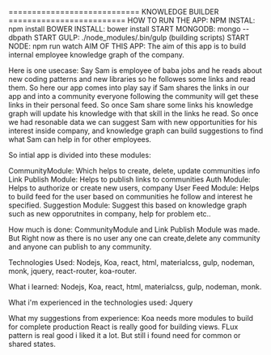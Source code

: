 ============================  KNOWLEDGE BUILDER =========================
HOW TO RUN THE APP:
NPM INSTAL:  npm install
BOWER INSTALL:  bower install
START MONGODB: mongo --dbpath <dbpath>
START GULP: ./node_modules/.bin/gulp (building scripts)
START NODE: npm run watch
AIM OF THIS APP:
  The aim of this app is to build internal employee knowledge graph of the company.

Here is one usecase:
Say Sam is employee of baba jobs and he reads about new coding patterns and new libraries so he followes some links and read them. So here our app comes into play say if Sam shares the links in our app and into a community everyone following the community will get these links in their personal feed. So once Sam share some links his knowledge graph will update his knowledge with that skill in the links he read. So once we had resonable data we can suggest Sam with new opportunities for his interest inside company, and knowledge graph can build suggestions to find what Sam can help in for other employees.

So intial app is divided into these modules:

CommunityModule:
  Which helps to create, delete, update communities info
Link Publish Module:
  Helps to publish links to communities
Auth Module:
  Helps to authorize or create new users, company
User Feed Module:
  Helps to build feed for the user based on communities he follow and interest he specified.
Suggestion Module:
  Suggest this based on knowledge graph such as new opporutnites in company, help for problem etc..


How much is done:
  CommunityModule and Link Publish Module was made. But Right now as there is no user any one can create,delete any community  and anyone can publish to any community.

Technologies Used:
  Nodejs, Koa, react, html, materialcss, gulp, nodeman, monk, jquery, react-router, koa-router.

What i learned:
  Nodejs, Koa, react, html, materialcss, gulp, nodeman, monk.

What i'm experienced in the technologies used:
  Jquery

What my suggestions from experience:
Koa needs more modules to build for complete production
React is really good for building views. FLux pattern is real good i liked it a lot. But still i found need for common or shared states.

